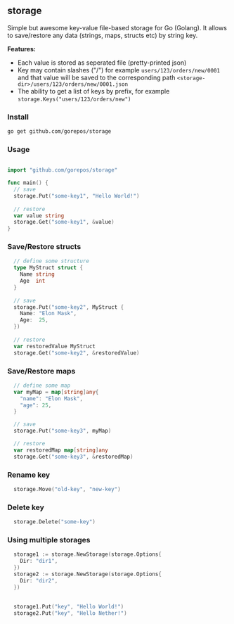 ## storage
Simple but awesome key-value file-based storage for Go (Golang). It allows to save/restore any data (strings, maps, structs etc) by string key.

**Features:**

- Each value is stored as seperated file (pretty-printed json)
- Key may contain slashes ("/") for example `users/123/orders/new/0001` and that value will be saved to the corresponding path `<storage-dir>/users/123/orders/new/0001.json`
- The ability to get a list of keys by prefix, for example `storage.Keys("users/123/orders/new")`

### Install

```bash
go get github.com/gorepos/storage
```

### Usage

```Go

import "github.com/gorepos/storage"

func main() {
  // save 
  storage.Put("some-key1", "Hello World!")
  
  // restore 
  var value string
  storage.Get("some-key1", &value)
}
```

### Save/Restore structs

```Go
  // define some structure
  type MyStruct struct {
    Name string
    Age  int
  }
  
  // save 
  storage.Put("some-key2", MyStruct {
    Name: "Elon Mask",
    Age:  25,
  })
  
  // restore 
  var restoredValue MyStruct
  storage.Get("some-key2", &restoredValue)

```

### Save/Restore maps

```Go
  // define some map
  var myMap = map[string]any{
    "name": "Elon Mask",
    "age": 25,
  }

  // save
  storage.Put("some-key3", myMap)

  // restore
  var restoredMap map[string]any
  storage.Get("some-key3", &restoredMap)

```

### Rename key

```Go
  storage.Move("old-key", "new-key")

```

### Delete key

```Go
  storage.Delete("some-key")

```

### Using multiple storages 

```Go
  storage1 := storage.NewStorage(storage.Options{
    Dir: "dir1",
  })
  storage2 := storage.NewStorage(storage.Options{
    Dir: "dir2",
  })
  
  
  storage1.Put("key", "Hello World!")
  storage2.Put("key", "Hello Nether!")

```

